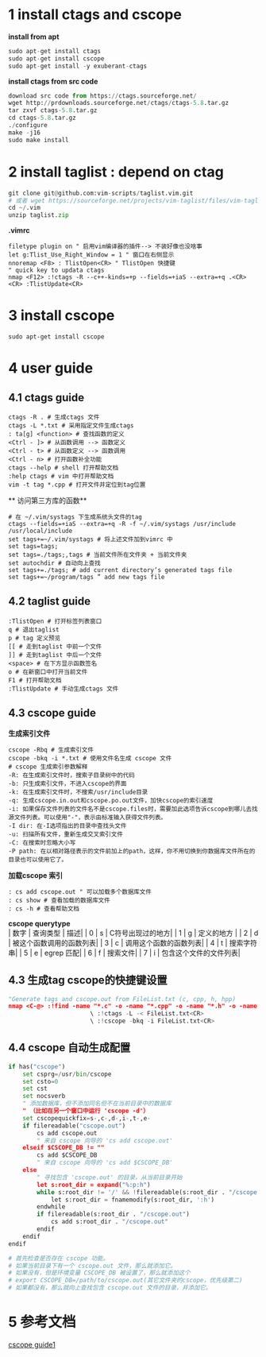 # 1 install ctags and cscope
**install from apt**
```python
sudo apt-get install ctags
sudo apt-get install cscope
sudo apt-get install -y exuberant-ctags
```
**install ctags from src code**
```python
download src code from https://ctags.sourceforge.net/
wget http://prdownloads.sourceforge.net/ctags/ctags-5.8.tar.gz
tar zxvf ctags-5.8.tar.gz
cd ctags-5.8.tar.gz
./configure
make -j16
sudo make install
```

# 2 install taglist : depend on ctag
```python
git clone git@github.com:vim-scripts/taglist.vim.git
# 或者 wget https://sourceforge.net/projects/vim-taglist/files/vim-taglist/4.6/taglist_46.zip/download && unzip download
cd ~/.vim
unzip taglist.zip
```
**.vimrc**
```vimrc
filetype plugin on " 启用vim编译器的插件--> 不装好像也没啥事
let g:Tlist_Use_Right_Window = 1 " 窗口在右侧显示
nnoremap <F8> : TlistOpen<CR> " TlistOpen 快捷键
" quick key to updata ctags
nmap <F12> :!ctags -R --c++-kinds=+p --fields=+iaS --extra=+q .<CR><CR> :TlistUpdate<CR>
```

# 3 install cscope
```shell
sudo apt-get install cscope
```

# 4 user guide
## 4.1 ctags guide
```vim
ctags -R . # 生成ctags 文件
ctags -L *.txt # 采用指定文件生成ctags
: ta[g] <function> # 查找函数的定义
<Ctrl - ]> # 从函数调用 --> 函数定义
<Ctrl - t> # 从函数定义 --> 函数调用
<Ctrl - n> # 打开函数补全功能
ctags --help # shell 打开帮助文档
:help ctags # vim 中打开帮助文档
vim -t tag *.cpp # 打开文件并定位到tag位置
```
** 访问第三方库的函数**
```vimrc
# 在 ~/.vim/systags 下生成系统头文件的tag
ctags --fields=+iaS --extra=+q -R -f ~/.vim/systags /usr/include /usr/local/include
set tags+=~/.vim/systags # 将上述文件加到vimrc 中
set tags=tags;
set tags=./tags;,tags # 当前文件所在文件夹 + 当前文件夹
set autochdir # 自动向上查找
set tags+=./tags; # add current directory’s generated tags file
set tags+=~/program/tags ” add new tags file
```


## 4.2 taglist guide
```vim
:TlistOpen # 打开标签列表窗口
q # 退出taglist
p # tag 定义预览
[[ # 走到taglist 中前一个文件
]] # 走到taglist 中后一个文件
<space> # 在下方显示函数签名
o # 在新窗口中打开当前文件
F1 # 打开帮助文档
:TlistUpdate # 手动生成ctags 文件
```
## 4.3 cscope guide
**生成索引文件**
```shell
cscope -Rbq # 生成索引文件
cscope -bkq -i *.txt # 使用文件名生成 cscope 文件
# cscope 生成索引参数解释
-R: 在生成索引文件时，搜索子目录树中的代码
-b: 只生成索引文件，不进入cscope的界面
-k: 在生成索引文件时，不搜索/usr/include目录
-q: 生成cscope.in.out和cscope.po.out文件，加快cscope的索引速度
-i: 如果保存文件列表的文件名不是cscope.files时，需要加此选项告诉cscope到哪儿去找源文件列表。可以使用"-"，表示由标准输入获得文件列表。
-I dir: 在-I选项指出的目录中查找头文件
-u: 扫描所有文件，重新生成交叉索引文件
-C: 在搜索时忽略大小写
-P path: 在以相对路径表示的文件前加上的path，这样，你不用切换到你数据库文件所在的目录也可以使用它了。
```

**加载cscope 索引**
```vim
: cs add cscope.out " 可以加载多个数据库文件
: cs show # 查看加载的数据库文件
: cs -h # 查看帮助文档
```

**cscope querytype**<br>
| 数字 | 查询类型 | 描述|
| 0    | s        | C符号出现过的地方|
| 1    | g        | 定义的地方 |
| 2    | d        | 被这个函数调用的函数列表|
| 3    | c        | 调用这个函数的函数列表|
| 4    | t        | 搜索字符串|
| 5    | e        | egrep 匹配|
| 6    | f        | 搜索文件|
| 7    | i        | 包含这个文件的文件列表|

## 4.3 生成tag cscope的快捷键设置
```python
"Generate tags and cscope.out from FileList.txt (c, cpp, h, hpp)
nmap <C-@> :!find -name "*.c" -o -name "*.cpp" -o -name "*.h" -o -name "*.hpp" > FileList.txt<CR>
                       \ :!ctags -L -< FileList.txt<CR>
                       \ :!cscope -bkq -i FileList.txt<CR>
```

## 4.4 cscope 自动生成配置
```python
if has("cscope")
    set csprg=/usr/bin/cscope
    set csto=0
    set cst
    set nocsverb
    " 添加数据库，但不添加同名但不在当前目录中的数据库
    " （比如在另一个窗口中运行 'cscope -d'）
    set cscopequickfix=s-,c-,d-,i-,t-,e-
    if filereadable("cscope.out")
        cs add cscope.out
        " 来自 cscope 向导的 'cs add cscope.out'
    elseif $CSCOPE_DB != ""
        cs add $CSCOPE_DB
        " 来自 cscope 向导的 'cs add $CSCOPE_DB'
    else
        " 寻找包含 'cscope.out' 的目录，从当前目录开始
        let s:root_dir = expand("%:p:h")
        while s:root_dir != '/' && !filereadable(s:root_dir . "/cscope.out")
            let s:root_dir = fnamemodify(s:root_dir, ':h')
        endwhile
        if filereadable(s:root_dir . "/cscope.out")
            cs add s:root_dir . "/cscope.out"
        endif
    endif
endif

# 首先检查是否存在 cscope 功能。
# 如果当前目录下有一个 cscope.out 文件，那么就添加它。
# 如果没有，但是环境变量 CSCOPE_DB 被设置了，那么就添加这个
# export CSCOPE_DB=/path/to/cscope.out(其它文件夹的cscope，优先级第二)
# 如果都没有，那么就向上查找包含 cscope.out 文件的目录，并添加它。
```

# 5 参考文档
[cscope guide1](https://developer.aliyun.com/article/33160)<br>

